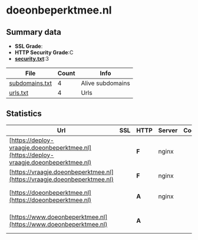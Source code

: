 

# doeonbeperktmee.nl
## Summary data


 - **SSL Grade**:
 - **HTTP Security Grade**:C
 - **[security.txt](https://www.digitaleoverheid.nl/nieuws/standaard-security-txt-nu-verplicht-voor-overheid/)**:3


| File       | Count | Info |
|------------|-------|------|
|[subdomains.txt](/data/doeonbeperktmee.nl/subdomains.txt)|4|Alive subdomains|
|[urls.txt](/data/doeonbeperktmee.nl/urls.txt)|4|Urls|


## Statistics


| Url | SSL | HTTP | Server | Cookie | HSTS | CORS | CTO | CSP | XFO | XXP | RP |FP| Tech |Title |
|--------|-------|-------|------|------|------|------|------|------|------|------|------|------|------|------|
|[https://deploy-vraagje.doeonbeperktmee.nl](https://deploy-vraagje.doeonbeperktmee.nl)| | **F**|nginx| | | | | | | | :white_check_mark: | |Nginx|403 Forbidden|
|[https://vraagje.doeonbeperktmee.nl](https://vraagje.doeonbeperktmee.nl)| | **F**|nginx| | | | | | | | :white_check_mark: | |Nginx|Vraagje | Doe on...|
|[https://doeonbeperktmee.nl](https://doeonbeperktmee.nl)| | **A**|nginx| |:white_check_mark: | | |:warning: | :white_check_mark: | | :white_check_mark: | |HSTS Nginx|301 Moved Perman...|
|[https://www.doeonbeperktmee.nl](https://www.doeonbeperktmee.nl)| | **A**|| |:white_check_mark: | | |:warning: | :white_check_mark: | | :white_check_mark: | |Bloomreach HSTS HTTP/3|Home | Doe onbep...|


